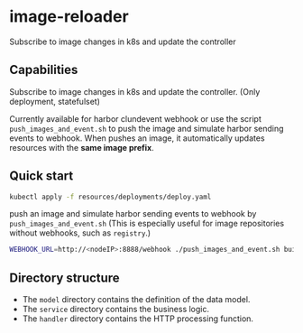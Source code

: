# image-reloader
Subscribe to image changes in k8s and update the controller

## Capabilities
Subscribe to image changes in k8s and update the controller. (Only deployment, statefulset)

Currently available for harbor clundevent webhook or use the script `push_images_and_event.sh` to push the image and simulate harbor sending events to webhook. When pushes an image, it automatically updates resources with the **same image prefix**.

## Quick start
```sh
kubectl apply -f resources/deployments/deploy.yaml
```
push an image and simulate harbor sending events to webhook by `push_images_and_event.sh` (This is especially useful for image repositories without webhooks, such as `registry`.)
```sh
WEBHOOK_URL=http://<nodeIP>:8888/webhook ./push_images_and_event.sh buildah push 127.0.0.1:5000/test/app:v0.0.1
```

## Directory structure
- The `model` directory contains the definition of the data model.
- The `service` directory contains the business logic.
- The `handler` directory contains the HTTP processing function.
